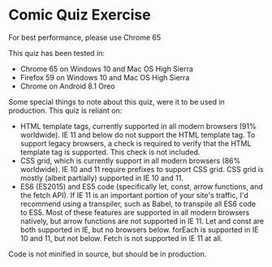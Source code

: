 
# Comic Quiz Exercise
For best performance, please use Chrome 65

This quiz has been tested in:
* Chrome 65 on Windows 10 and Mac OS High Sierra
* Firefox 59 on Windows 10 and Mac OS High Sierra
* Chrome on Android 8.1 Oreo

Some special things to note about this quiz, were it to be used in production.
This quiz is reliant on:
* HTML template tags, currently supported in all modern browsers (91% worldwide). IE 11 and below do not support the HTML template tag. To support legacy browsers, a check is required to verify that the HTML template tag is supported. This  check is not included.
* CSS grid, which is currently support in all modern browsers (86% worldwide). IE 10 and 11 require prefixes to support CSS grid. CSS grid is mostly (albeit partially) supported in IE 10 and 11.
* ES6 (ES2015) and ES5 code (specifically let, const, arrow functions, and the fetch API). If IE 11 is an important portion of your site's traffic, I'd recommend using a transpiler, such as Babel, to transpile all ES6 code to ES5. Most of these features are supported in all modern browsers natively, but arrow functions are not supported in IE 11. Let and const are both supported in IE, but no browsers below. forEach is supported in IE 10 and 11, but not below. Fetch is not supported in IE 11 at all.

Code is not minified in source, but should be in production.